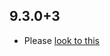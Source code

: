 ## 9.3.0+3

- Please [look to this](https://dooboolab.github.io/flutter_sound/book/CHANGELOG.html)

